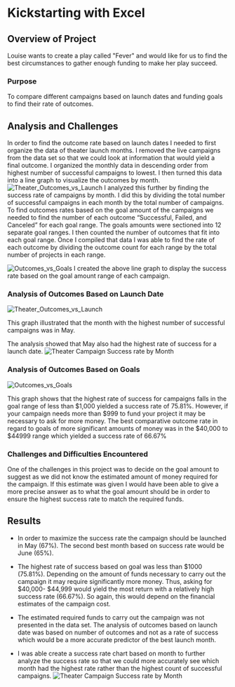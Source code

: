 # Kickstarting with Excel

## Overview of Project
Louise wants to create a play called "Fever" and would like for us to find the best circumstances to gather enough funding to make her play succeed.

### Purpose
To compare different campaigns based on launch dates and funding goals to find their rate of outcomes.

## Analysis and Challenges
In order to find the outcome rate based on launch dates I needed to first organize the data of theater launch months. I removed the live campaigns from the data set so that we could look at information that would yield a final outcome. I organized the monthly data in descending order from highest number of successful campaigns to lowest. I then turned this data into a line graph to visualize the outcomes by month. 
![Theater_Outcomes_vs_Launch](https://user-images.githubusercontent.com/82718969/122762032-84b4c700-d262-11eb-9499-7e5c336a9792.png)
I analyzed this further by finding the success rate of campaigns by month.  I did this by dividing the total number of successful campaigns in each month by the total number of campaigns. 
To find outcomes rates based on the goal amount of the campaigns we needed to find the number of each outcome “Successful, Failed, and Canceled” for each goal range. The goals amounts were sectioned into 12 separate goal ranges. I then counted the number of outcomes that fit into each goal range. Once I compiled that data I was able to find the rate of each outcome by dividing the outcome count for each range by the total number of projects in each range. 

![Outcomes_vs_Goals](https://user-images.githubusercontent.com/82718969/122762441-ee34d580-d262-11eb-989e-606aced72cfb.png) 
I created the above line graph to display the success rate based on the goal amount range of each campaign.
### Analysis of Outcomes Based on Launch Date
![Theater_Outcomes_vs_Launch](https://user-images.githubusercontent.com/82718969/122762032-84b4c700-d262-11eb-9499-7e5c336a9792.png)

This graph illustrated that the month with the highest number of successful campaigns was in May.

The analysis showed that May also had the highest rate of success for a launch date.
![Theater Campaign Success rate by Month](https://user-images.githubusercontent.com/82718969/122762586-17556600-d263-11eb-9a71-554176a51521.png)

### Analysis of Outcomes Based on Goals
![Outcomes_vs_Goals](https://user-images.githubusercontent.com/82718969/122762699-3522cb00-d263-11eb-9fae-c4362f61f94a.png)

This graph shows that the highest rate of success for campaigns falls in the goal range of less than $1,000 yielded a success rate of 75.81%. 
However, if your campaign needs more than $999 to fund your project it may be necessary to ask for more money. The best comparative outcome rate in regard to goals of more significant amounts of money was in the $40,000 to $44999 range which yielded a success rate of 66.67%
### Challenges and Difficulties Encountered
One of the challenges in this project was to decide on the goal amount to suggest as we did not know the estimated amount of money required for the campaign. If this estimate was given I would have been able to give a more precise answer as to what the goal amount should be in order to ensure the highest success rate to match the required funds.

## Results

- In order to maximize the success rate the campaign should be launched in May (67%). The second best month based on success rate would be June (65%).

- The highest rate of success based on goal was less than $1000 (75.81%). Depending on the amount of funds necessary to carry out the campaign it may require significantly more money. Thus, asking for $40,000- $44,999 would yield the most return with a relatively high success rate (66.67%). So again, this would depend on the financial estimates of the campaign cost.

- The estimated required funds to carry out the campaign was not presented in the data set. 
The analysis of outcomes based on launch date was based on number of outcomes and not as a rate of success which would be a more accurate predictor of the best launch month.

- I was able create a success rate chart based on month to further analyze the success rate so that we could more accurately see which month had the highest rate rather than the highest count of successful campaigns.
![Theater Campaign Success rate by Month](https://user-images.githubusercontent.com/82718969/122762216-b3cb3880-d262-11eb-8f70-b8fa3141bf33.png)
